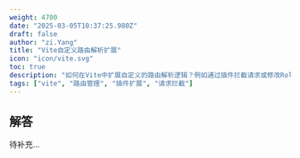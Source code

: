 ```yaml
---
weight: 4700
date: "2025-03-05T10:37:25.980Z"
draft: false
author: "zi.Yang"
title: "Vite自定义路由解析扩展"
icon: "icon/vite.svg"
toc: true
description: "如何在Vite中扩展自定义的路由解析逻辑？例如通过插件拦截请求或修改Rollup配置实现动态路由重定向？"
tags: ["vite", "路由管理", "插件扩展", "请求拦截"]
---
```


## 解答

待补充...
